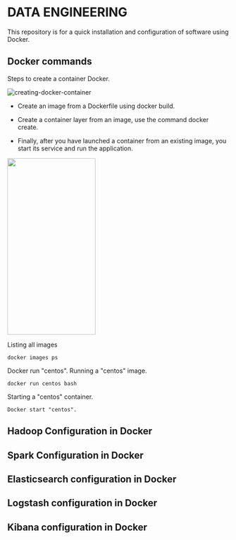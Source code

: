 # DATA ENGINEERING

This repository is for a quick installation and configuration of software using Docker.

## Docker commands

Steps to create a container Docker.

![creating-docker-container](https://github.com/hoat23/DataEngineering/blob/master/img/crating-a-docker-container.png?style=centerme)


- Create an image from a Dockerfile using docker build.

- Create a container layer from an image, use the command docker create.

- Finally, after you have launched a container from an existing image, you start its service and run the application.

<img src="https://github.com/hoat23/DataEngineering/blob/master/img/img01.png" data-canonical-src="https://github.com/hoat23/DataEngineering/blob/master/img/img01.png" width="200" height="400" />

Listing all images
```
docker images ps
```

Docker run "centos". Running a "centos" image.  

```
docker run centos bash
```

Starting a "centos" container.

```
Docker start "centos".
```

## Hadoop Configuration in Docker

## Spark Configuration in Docker

## Elasticsearch configuration in Docker

## Logstash configuration in Docker

## Kibana configuration in Docker
